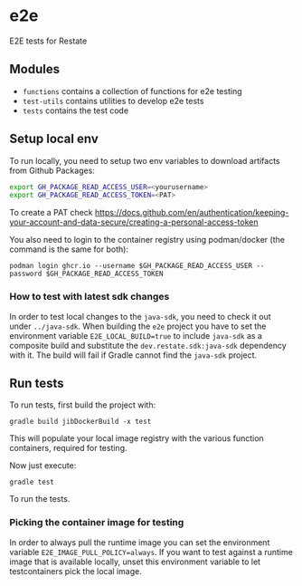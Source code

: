# e2e
E2E tests for Restate

## Modules

* `functions` contains a collection of functions for e2e testing
* `test-utils` contains utilities to develop e2e tests
* `tests` contains the test code

## Setup local env

To run locally, you need to setup two env variables to download artifacts from Github Packages:

```bash
export GH_PACKAGE_READ_ACCESS_USER=<yourusername>
export GH_PACKAGE_READ_ACCESS_TOKEN=<PAT>
```

To create a PAT check https://docs.github.com/en/authentication/keeping-your-account-and-data-secure/creating-a-personal-access-token

You also need to login to the container registry using podman/docker (the command is the same for both):

```shell
podman login ghcr.io --username $GH_PACKAGE_READ_ACCESS_USER --password $GH_PACKAGE_READ_ACCESS_TOKEN
```

### How to test with latest sdk changes

In order to test local changes to the `java-sdk`, you need to check it out under `../java-sdk`.
When building the `e2e` project you have to set the environment variable `E2E_LOCAL_BUILD=true` to include `java-sdk` as a composite build and substitute the `dev.restate.sdk:java-sdk` dependency with it.
The build will fail if Gradle cannot find the `java-sdk` project.

## Run tests

To run tests, first build the project with:

```shell
gradle build jibDockerBuild -x test
```

This will populate your local image registry with the various function containers, required for testing.

Now just execute:

```shell
gradle test
```

To run the tests.

### Picking the container image for testing

In order to always pull the runtime image you can set the environment variable `E2E_IMAGE_PULL_POLICY=always`.
If you want to test against a runtime image that is available locally, unset this environment variable to let testcontainers pick the local image. 
